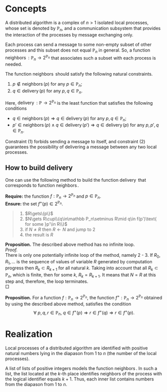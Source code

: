 # Concepts

A distributed algorithm is a complex of $n>1$ isolated local processes, whose set is denoted by $\mathbb P_n$, and a communication subsystem that provides the interaction of the processes by message exchanging only.

Each process can send a message to some non-empty subset of other processes and this subset does not equal $\mathbb P_n$ in general.
So, a function $\mathop{\mathrm{neighbors}}:\mathbb P_n\to2^{\mathbb P_n}$ that associates such a subset with each process is needed.

The function $\mathop{\mathrm{neighbors}}$ should satisfy the following natural constraints.

1. $p\notin\mathop{\mathrm{neighbors}}(p)$ for any $p\in\mathbb P_n$;
2. $q\in\mathop{\mathrm{delivery}}(p)$ for any $p,q\in\mathbb P_n$.

Here, $\mathop{\mathrm{delivery}}:\mathbb P\to2^{\mathbb P_n}$ is the least function that satisfies the following conditions

* $q\in\mathop{\mathrm{neighbors}}(p)\Rightarrow q\in\mathop{\mathrm{delivery}}(p)$ for any $p,q\in\mathbb P_n$;
* $p'\in\mathop{\mathrm{neighbors}}(p)\land q\in\mathop{\mathrm{delivery}}(p')\Rightarrow q\in\mathop{\mathrm{delivery}}(p)$ for any $p,p',q\in\mathbb P_n$.

Constraint (1) forbids sending a message to itself, and constraint (2) guarantees the possibility of delivering a message between any two local processes.

## How to build $\mathop{\mathrm{delivery}}$

One can use the following method to build the function $\mathop{\mathrm{delivery}}$ that corresponds to function $\mathop{\mathrm{neighbors}}$.

**Require:** the function $f:\mathbb P_n\to2^{\mathbb P_n}$ and $p\in\mathbb P_n$.<br/>
**Ensure:** the set $f^+(p)\in2^{\mathbb P_n}$.

>1. $R\gets\\\{p\\}$
>2. $N\gets R\cup\\{q\in\mathbb P_n\setminus R\mid q\in f(p')\text{ for some }p'\in R\\}$
>3. if $N\neq R$ then $R\gets N$ and jump to 2
>4. the result is $R$

**Proposition.**
The described above method has no infinite loop.<br/>
*Proof.*<br/>
There is only one potentially infinite loop of the method, namely 2 - 3.
If $R_0,R_1,\ldots$ is the sequence of values of variable $R$ generated by computation progress then $R_k\subset R_{k+1}$ for all natural $k$.
Taking into account that all $R_k\subset\mathbb P_n$, which is finite, then for some $k$, $R_k=R_{k+1}$.
It means that $N=R$ at this step and, therefore, the loop terminates.
<br/>$\Box$

**Proposition.**
For a function $f:\mathbb P_n\to2^{\mathbb P_n}$, the function $f^+:\mathbb P_n\to2^{\mathbb P_n}$ obtained by using the described above method, satisfies the condition
$$\forall\ p,q,r\in\mathbb P_n,\ q\in f^+(p)\Rightarrow r\in f^+(q)\Rightarrow r\in f^+(p).$$

# Realization

Local processes of a distributed algorithm are identified with positive natural numbers lying in the diapason from 1 to $n$ (the number of the local processes).

A list of lists of positive integers models the function $\mathop{\mathrm{neighbors}}$. In such a list, the list located at the $k$-th place identifies neighbors of the process with the logical identifier equals $k+1$.
Thus, each inner list contains numbers from the diapason from 1 to $n$.
